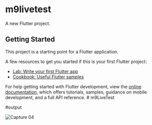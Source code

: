 # m9livetest

A new Flutter project.

## Getting Started

This project is a starting point for a Flutter application.

A few resources to get you started if this is your first Flutter project:

- [Lab: Write your first Flutter app](https://docs.flutter.dev/get-started/codelab)
- [Cookbook: Useful Flutter samples](https://docs.flutter.dev/cookbook)

For help getting started with Flutter development, view the
[online documentation](https://docs.flutter.dev/), which offers tutorials,
samples, guidance on mobile development, and a full API reference.
#   m 9 L i v e T e s t 
 

#output

![Capture 04](https://github.com/Satyajit033/live_test_module_09/assets/136805992/9994946d-a0b7-49cd-9536-ef87f13d90c0)

